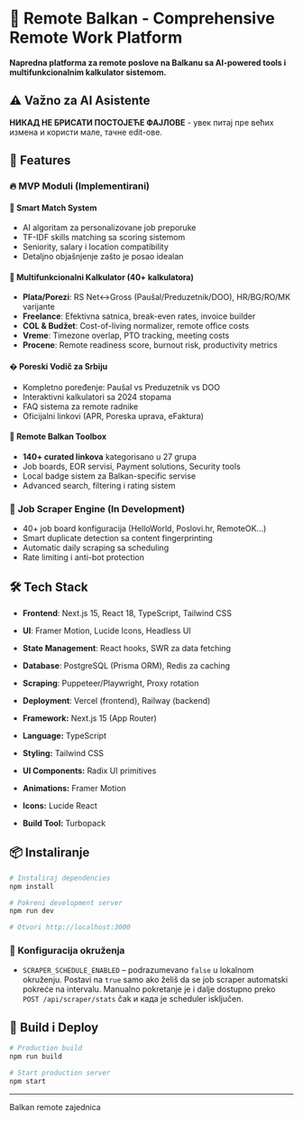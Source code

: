 # 🚀 Remote Balkan - Comprehensive Remote Work Platform

**Napredna platforma za remote poslove na Balkanu sa AI-powered tools i multifunkcionalnim kalkulator sistemom.**

## ⚠️ Važno za AI Asistente
**НИКАД НЕ БРИСАТИ ПОСТОЈЕЋЕ ФАЈЛОВЕ** - увек питај пре већих измена и користи мале, тачне edit-ове.

## 🎯 Features

### 🔥 **MVP Moduli (Implementirani)**

#### 🎯 **Smart Match System**
- AI algoritam za personalizovane job preporuke
- TF-IDF skills matching sa scoring sistemom  
- Seniority, salary i location compatibility
- Detaljno objašnjenje zašto je posao idealan

#### 🧮 **Multifunkcionalni Kalkulator (40+ kalkulatora)**
- **Plata/Porezi**: RS Net↔Gross (Paušal/Preduzetnik/DOO), HR/BG/RO/MK varijante
- **Freelance**: Efektivna satnica, break-even rates, invoice builder
- **COL & Budžet**: Cost-of-living normalizer, remote office costs
- **Vreme**: Timezone overlap, PTO tracking, meeting costs
- **Procene**: Remote readiness score, burnout risk, productivity metrics

#### � **Poreski Vodič za Srbiju**  
- Kompletno poređenje: Paušal vs Preduzetnik vs DOO
- Interaktivni kalkulatori sa 2024 stopama
- FAQ sistema za remote radnike
- Oficijalni linkovi (APR, Poreska uprava, eFaktura)

#### 🧰 **Remote Balkan Toolbox**
- **140+ curated linkova** kategorisano u 27 grupa
- Job boards, EOR servisi, Payment solutions, Security tools
- Local badge sistem za Balkan-specific servise
- Advanced search, filtering i rating sistem

### 🤖 **Job Scraper Engine (In Development)**
- 40+ job board konfiguracija (HelloWorld, Poslovi.hr, RemoteOK...)
- Smart duplicate detection sa content fingerprinting
- Automatic daily scraping sa scheduling
- Rate limiting i anti-bot protection

## 🛠 **Tech Stack**

- **Frontend**: Next.js 15, React 18, TypeScript, Tailwind CSS
- **UI**: Framer Motion, Lucide Icons, Headless UI
- **State Management**: React hooks, SWR za data fetching  
- **Database**: PostgreSQL (Prisma ORM), Redis za caching
- **Scraping**: Puppeteer/Playwright, Proxy rotation
- **Deployment**: Vercel (frontend), Railway (backend)

- **Framework:** Next.js 15 (App Router)
- **Language:** TypeScript
- **Styling:** Tailwind CSS
- **UI Components:** Radix UI primitives
- **Animations:** Framer Motion
- **Icons:** Lucide React
- **Build Tool:** Turbopack

## 📦 Instaliranje

```bash
# Instaliraj dependencies
npm install

# Pokreni development server
npm run dev

# Otvori http://localhost:3000
```

### 🔧 Konfiguracija okruženja

- `SCRAPER_SCHEDULE_ENABLED` – podrazumevano `false` u lokalnom okruženju. Postavi na `true` samo ako želiš da se job scraper automatski pokreće na intervalu. Manualno pokretanje је i dalje dostupno preko `POST /api/scraper/stats` čak и када je scheduler isključen.

## 🚀 Build i Deploy

```bash
# Production build
npm run build

# Start production server
npm start
```

---

Balkan remote zajednica
